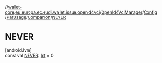//[wallet-core](../../../../../../index.md)/[eu.europa.ec.eudi.wallet.issue.openid4vci](../../../../index.md)/[OpenId4VciManager](../../../index.md)/[Config](../../index.md)/[ParUsage](../index.md)/[Companion](index.md)/[NEVER](-n-e-v-e-r.md)

# NEVER

[androidJvm]\
const val [NEVER](-n-e-v-e-r.md): [Int](https://kotlinlang.org/api/latest/jvm/stdlib/kotlin-stdlib/kotlin/-int/index.html) = 0

